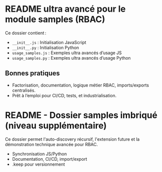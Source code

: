 # README ultra avancé pour le module samples (RBAC)

Ce dossier contient :
- `__init__.js` : Initialisation JavaScript
- `__init__.py` : Initialisation Python
- `usage_samples.js` : Exemples ultra avancés d’usage JS
- `usage_samples.py` : Exemples ultra avancés d’usage Python

## Bonnes pratiques
- Factorisation, documentation, logique métier RBAC, imports/exports centralisés.
- Prêt à l’emploi pour CI/CD, tests, et industrialisation.

# README - Dossier samples imbriqué (niveau supplémentaire)

Ce dossier permet l'auto-discovery récursif, l'extension future et la démonstration technique avancée pour RBAC.

- Synchronisation JS/Python
- Documentation, CI/CD, import/export
- .keep pour versionnement

